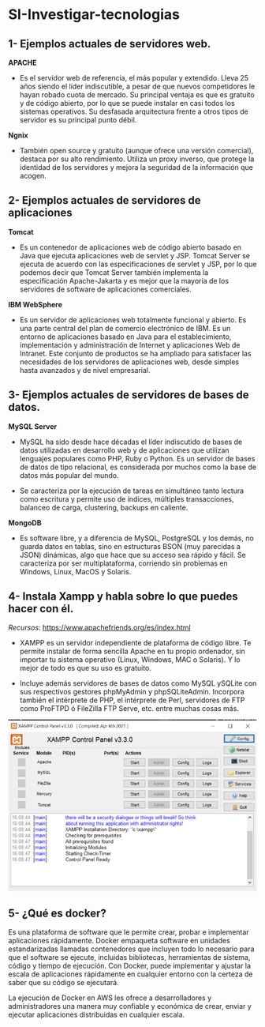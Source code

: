 # SI-Investigar-tecnologias

## 1- Ejemplos actuales de servidores web.

**APACHE**
- Es el servidor web de referencia, el más popular y extendido. Lleva 25 años siendo el líder indiscutible, a pesar de que nuevos competidores le hayan robado cuota de mercado. Su principal ventaja es que es gratuito y de código abierto, por lo que se puede instalar en casi todos los sistemas operativos. Su desfasada arquitectura frente a otros tipos de servidor es su principal punto débil.

**Ngnix**
- También open source y gratuito (aunque ofrece una versión comercial), destaca por su alto rendimiento. Utiliza un proxy inverso, que protege la identidad de los servidores y mejora la seguridad de la información que acogen.


## 2- Ejemplos actuales de servidores de aplicaciones

**Tomcat**
- Es un contenedor de aplicaciones web de código abierto basado en Java que ejecuta aplicaciones web de servlet y JSP. Tomcat Server se ejecuta de acuerdo con las especificaciones de servlet y JSP, por lo que podemos decir que Tomcat Server también implementa la especificación Apache-Jakarta y es mejor que la mayoría de los servidores de software de aplicaciones comerciales.


**IBM WebSphere**
- Es un servidor de aplicaciones web totalmente funcional y abierto. Es una parte central del plan de comercio electrónico de IBM. Es un entorno de aplicaciones basado en Java para el establecimiento, implementación y administración de Internet y aplicaciones Web de Intranet. Este conjunto de productos se ha ampliado para satisfacer las necesidades de los servidores de aplicaciones web, desde simples hasta avanzados y de nivel empresarial.


## 3- Ejemplos actuales de servidores de bases de datos.

**MySQL Server**
- MySQL ha sido desde hace décadas el líder indiscutido de bases de datos utilizadas en desarrollo web y de aplicaciones que utilizan lenguajes populares como PHP, Ruby o Python.
Es un servidor de bases de datos de tipo relacional, es considerada por muchos como la base de datos más popular del mundo.

- Se caracteriza por la ejecución de tareas en simultáneo tanto lectura como escritura y permite uso de índices, múltiples transacciones, balanceo de carga, clustering, backups en caliente.

**MongoDB**
- Es software libre, y a diferencia de MySQL, PostgreSQL y los demás, no guarda datos en tablas, sino en estructuras BSON (muy parecidas a JSON) dinámicas, algo que hace que su acceso sea rápido y fácil. Se caracteriza por ser multiplataforma, corriendo sin problemas en Windows, Linux, MacOS y Solaris.

## 4- Instala Xampp y habla sobre lo que puedes hacer con él.

*Recursos*: https://www.apachefriends.org/es/index.html

- XAMPP es un servidor independiente de plataforma de código libre. Te permite instalar de forma sencilla Apache en tu propio ordenador, sin importar tu sistema operativo (Linux, Windows, MAC  o Solaris). Y lo mejor de todo es que su uso es gratuito.

- Incluye además servidores de bases de datos como MySQL ySQLite con sus respectivos gestores phpMyAdmin y phpSQLiteAdmin. Incorpora también el intérprete de PHP, el intérprete de Perl, servidores de FTP como ProFTPD ó FileZilla FTP Serve, etc. entre muchas cosas más.

![](Images/Screenshot_1.png)

## 5- ¿Qué es docker?

Es una plataforma de software que le permite crear, probar e implementar aplicaciones rápidamente. Docker empaqueta software en unidades estandarizadas llamadas contenedores que incluyen todo lo necesario para que el software se ejecute, incluidas bibliotecas, herramientas de sistema, código y tiempo de ejecución. Con Docker, puede implementar y ajustar la escala de aplicaciones rápidamente en cualquier entorno con la certeza de saber que su código se ejecutará.

La ejecución de Docker en AWS les ofrece a desarrolladores y administradores una manera muy confiable y económica de crear, enviar y ejecutar aplicaciones distribuidas en cualquier escala.